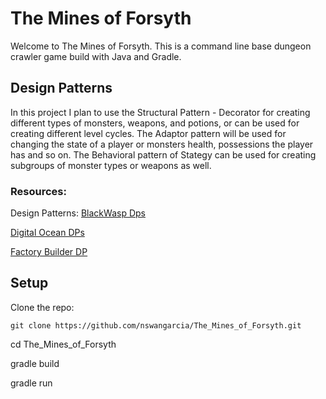 # The Mines of Forsyth

Welcome to The Mines of Forsyth.
This is a command line base dungeon crawler game build with Java and Gradle.

## Design Patterns
In this project I plan to use the Structural Pattern - Decorator for creating different types of monsters, weapons, and potions, or can be used for creating different level cycles.
The Adaptor pattern will be used for changing the state of a player or monsters health, possessions the player has and so on.
The Behavioral pattern of Stategy can be used for creating subgroups of monster types or weapons as well.

### Resources:
Design Patterns:
[BlackWasp Dps](https://www.blackwasp.co.uk/gofpatterns.aspx)

[Digital Ocean DPs](https://www.digitalocean.com/community/tutorials/java-design-patterns-example-tutorial)

[Factory Builder DP](https://www.digitalocean.com/community/tutorials/factory-design-pattern-in-java)

## Setup
Clone the repo: 

    git clone https://github.com/nswangarcia/The_Mines_of_Forsyth.git

cd The_Mines_of_Forsyth

gradle build

gradle run
